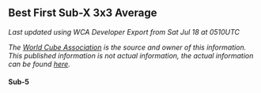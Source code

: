 ## Best First Sub-X 3x3 Average

*Last updated using WCA Developer Export from Sat Jul 18 at 0510UTC*

*The [World Cube Association](https://www.worldcubeassociation.org) is the source and owner of this information. This published information is not actual information, the actual information can be found [here](https://www.worldcubeassociation.org/results).*

#### Sub-5


